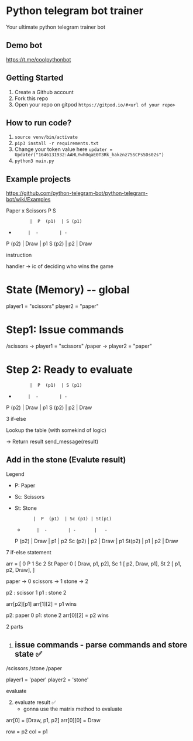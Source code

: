 # Python telegram bot trainer

Your ultimate python telegram trainer bot

## Demo bot

https://t.me/coolpythonbot

## Getting Started

1. Create a Github account
2. Fork this repo
3. Open your repo on gitpod  `https://gitpod.io/#<url of your repo>`

## How to run code?

1. `source venv/bin/activate`
2. `pip3 install -r requirements.txt`
3. Change your token value here `updater = Updater("1646131932:AAHLYwh0qaE0T3Rk_hakznz75SCPs5Ds02s")`
4. `python3 main.py`

## Example projects

https://github.com/python-telegram-bot/python-telegram-bot/wiki/Examples



Paper x Scissors
P       S
 
             |  P  (p1)  | S (p1)
  -          |  -        | - 
  P (p2)     | Draw      | p1
  S (p2)     | p2        | Draw


  instruction


handler -> ic of deciding who wins the game

# State (Memory) -- global
player1 = "scissors"
player2 = "paper"

# Step1: Issue commands
/scissors
-> player1 = "scissors"
/paper
-> player2 = "paper"

# Step 2: Ready to evaluate

             |  P  (p1)  | S (p1)
  -          |  -        | - 
  P (p2)     | Draw      | p1
  S (p2)     | p2        | Draw

  3 if-else

  Lookup the table (with somekind of logic)

  -> Return result
  send_message(result)


## Add in the stone (Evalute result)

Legend
- P: Paper 
- Sc: Scissors
- St: Stone


             |  P  (p1)  | Sc (p1) | St(p1)
  -          |  -        | -       |   - 
  P (p2)     | Draw      | p1      |  p2
  Sc (p2)    | p2        | Draw    |  p1
  St(p2)     |  p1       |  p2     | Draw



7 if-else statement


        
arr = [     0 P    1 Sc   2 St
Paper 0    [ Draw, p1, p2],
Sc    1    [ p2, Draw, p1],
St    2    [ p1, p2, Draw],
]

paper -> 0
scissors -> 1
stone -> 2

p2 : scissor 1
p1 : stone 2


arr[p2][p1]
arr[1][2] = p1 wins

p2: paper 0
p1: stone  2
arr[0][2] = p2 wins

2 parts

1. issue commands - parse commands and store state ✅
    - 

/scissors
/stone
/paper

player1 = 'paper'
player2 = 'stone'

evaluate




2. evaluate result ✅
    - gonna use the matrix method to evaluate




arr[0] = [Draw, p1, p2]
arr[0][0] = Draw

row = p2
col = p1

